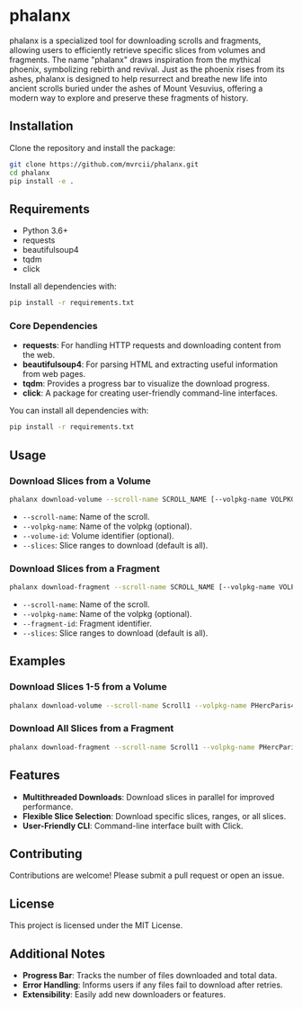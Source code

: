 # phalanx

phalanx is a specialized tool for downloading scrolls and fragments, allowing users to efficiently retrieve specific slices from volumes and fragments. The name "phalanx" draws inspiration from the mythical phoenix, symbolizing rebirth and revival. Just as the phoenix rises from its ashes, phalanx is designed to help resurrect and breathe new life into ancient scrolls buried under the ashes of Mount Vesuvius, offering a modern way to explore and preserve these fragments of history.

## Installation

Clone the repository and install the package:

```sh
git clone https://github.com/mvrcii/phalanx.git
cd phalanx
pip install -e .
```

## Requirements

- Python 3.6+
- requests
- beautifulsoup4
- tqdm
- click

Install all dependencies with:

```sh
pip install -r requirements.txt
```
### Core Dependencies

- **requests**: For handling HTTP requests and downloading content from the web.
- **beautifulsoup4**: For parsing HTML and extracting useful information from web pages.
- **tqdm**: Provides a progress bar to visualize the download progress.
- **click**: A package for creating user-friendly command-line interfaces.

You can install all dependencies with:

```sh
pip install -r requirements.txt
```

## Usage

### Download Slices from a Volume

```sh
phalanx download-volume --scroll-name SCROLL_NAME [--volpkg-name VOLPKG_NAME] [--volume-id VOLUME_ID] [--slices SLICES]
```

- `--scroll-name`: Name of the scroll.
- `--volpkg-name`: Name of the volpkg (optional).
- `--volume-id`: Volume identifier (optional).
- `--slices`: Slice ranges to download (default is all).

### Download Slices from a Fragment

```sh
phalanx download-fragment --scroll-name SCROLL_NAME [--volpkg-name VOLPKG_NAME] --fragment-id FRAGMENT_ID [--slices SLICES]
```

- `--scroll-name`: Name of the scroll.
- `--volpkg-name`: Name of the volpkg (optional).
- `--fragment-id`: Fragment identifier.
- `--slices`: Slice ranges to download (default is all).

## Examples

### Download Slices 1-5 from a Volume

```sh
phalanx download-volume --scroll-name Scroll1 --volpkg-name PHercParis4.volpkg --volume-id 20230205180739 --slices 1-5
```

### Download All Slices from a Fragment

```sh
phalanx download-fragment --scroll-name Scroll1 --volpkg-name PHercParis4.volpkg --fragment-id 20230503225234 --slices all
```

## Features

- **Multithreaded Downloads**: Download slices in parallel for improved performance.
- **Flexible Slice Selection**: Download specific slices, ranges, or all slices.
- **User-Friendly CLI**: Command-line interface built with Click.

## Contributing

Contributions are welcome! Please submit a pull request or open an issue.

## License

This project is licensed under the MIT License.

## Additional Notes

- **Progress Bar**: Tracks the number of files downloaded and total data.
- **Error Handling**: Informs users if any files fail to download after retries.
- **Extensibility**: Easily add new downloaders or features.

